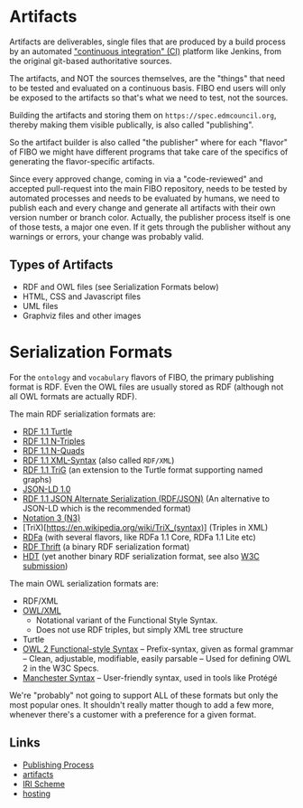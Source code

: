 # Artifacts

Artifacts are deliverables, single files that are produced by a build
process by an automated ["continuous integration" (CI)](https://www.thoughtworks.com/continuous-integration)
platform like Jenkins, from the original git-based authoritative sources.

The artifacts, and NOT the sources themselves, are the "things" that
need to be tested and evaluated on a continuous basis. FIBO end users
will only be exposed to the artifacts so that's what we need to test,
not the sources.

Building the artifacts and storing them on `https://spec.edmcouncil.org`,
thereby making them visible publically, is also called "publishing".

So the artifact builder is also called "the publisher" where for each
"flavor" of FIBO we might have different programs that take care of the 
specifics of generating the flavor-specific artifacts.

Since every approved change, coming in via a "code-reviewed" and accepted
pull-request into the main FIBO repository, needs to be tested by automated
processes and needs to be evaluated by humans, we need to publish each
and every change and generate all artifacts with their own version
number or branch color. Actually, the publisher process itself is one
of those tests, a major one even. If it gets through the publisher
without any warnings or errors, your change was probably valid.

## Types of Artifacts

- RDF and OWL files (see Serialization Formats below)
- HTML, CSS and Javascript files
- UML files
- Graphviz files and other images

# Serialization Formats

For the `ontology` and `vocabulary` flavors of FIBO, the primary publishing
format is RDF. Even the OWL files are usually stored as RDF (although not all
OWL formats are actually RDF).

The main RDF serialization formats are:

- [RDF 1.1 Turtle](https://www.w3.org/TR/turtle/)
- [RDF 1.1 N-Triples](https://www.w3.org/TR/n-triples/)
- [RDF 1.1 N-Quads](https://www.w3.org/TR/n-quads/)
- [RDF 1.1 XML-Syntax](https://www.w3.org/TR/rdf-syntax-grammar/) (also called `RDF/XML`)
- [RDF 1.1 TriG](https://www.w3.org/TR/trig/) (an extension to the Turtle format supporting named graphs)
- [JSON-LD 1.0](https://www.w3.org/TR/json-ld/)
- [RDF 1.1 JSON Alternate Serialization (RDF/JSON)](https://www.w3.org/TR/rdf-json/) (An alternative to JSON-LD which is the recommended format)
- [Notation 3 (N3)](https://www.w3.org/TeamSubmission/n3/)
- [TriX)[https://en.wikipedia.org/wiki/TriX_(syntax)] (Triples in XML)
- [RDFa](https://www.w3.org/TR/rdfa-primer/) (with several flavors, like RDFa 1.1 Core, RDFa 1.1 Lite etc)
- [RDF Thrift](http://afs.github.io/rdf-thrift/rdf-binary-thrift.html) (a binary RDF serialization format)
- [HDT](http://www.rdfhdt.org/) (yet another binary RDF serialization format, see also [W3C submission](https://www.w3.org/Submission/HDT/))

The main OWL serialization formats are:

- RDF/XML
- [OWL/XML](https://www.w3.org/TR/owl2-xml-serialization/)
  - Notational variant of the Functional Style Syntax.
  - Does not use RDF triples, but simply XML tree structure
- Turtle
- [OWL 2 Functional-style Syntax](https://www.w3.org/TR/owl2-syntax/#Functional-Style_Syntax)
  – Prefix-syntax, given as formal grammar
  – Clean, adjustable, modifiable, easily parsable
  – Used for defining OWL 2 in the W3C Specs.
- [Manchester Syntax](https://www.w3.org/TR/owl2-manchester-syntax/)
  – User-friendly syntax, used in tools like Protégé

We're "probably" not going to support ALL of these formats but only the most popular ones.
It shouldn't really matter though to add a few more, whenever there's a customer with a preference for a given
format.

## Links

- [Publishing Process](README.md)
- [artifacts](artifacts.md)
- [IRI Scheme](iri-scheme.md)
- [hosting](hosting.md)
